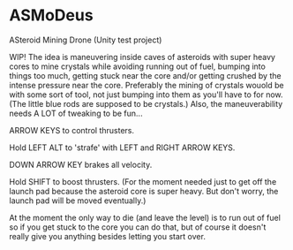 # ASMoDeus
 ASteroid Mining Drone (Unity test project)

WIP!
The idea is maneuvering inside caves of asteroids with super heavy cores to mine crystals while avoiding running out of fuel, bumping into things too much, getting stuck near the core and/or getting crushed by the intense pressure near the core. Preferably the mining of crystals wouold be with some sort of tool, not just bumping
into them as you'll have to for now. (The little blue rods are supposed to be crystals.)
Also, the maneuverability needs A LOT of tweaking to be fun...

ARROW KEYS to control thrusters.

Hold LEFT ALT to 'strafe' with LEFT and RIGHT ARROW KEYS.

DOWN ARROW KEY brakes all velocity.

Hold SHIFT to boost thrusters. (For the moment needed just to get off the launch pad because the asteroid core is super heavy. But don't worry, the launch pad will be moved eventually.)

At the moment the only way to die (and leave the level) is to run out of fuel so if you get stuck to the core you can do that,
but of course it doesn't really give you anything besides letting you start over.
